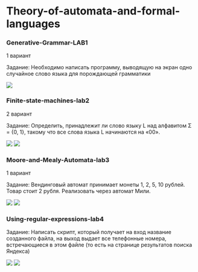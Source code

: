 # Theory-of-automata-and-formal-languages
<h3> Generative-Grammar-LAB1</h3>
<p>1 вариант</p>
<p>Задание: Необходимо написать программу, выводящую на экран одно случайное слово языка для порождающей грамматики</p>
<img src="https://github.com/Serveresty/Theory-of-automata-and-formal-languages/blob/main/Generative-grammar-lab1/resultsPNG/Screenshot_1.png">

<h3> Finite-state-machines-lab2</h3>
<p>2 вариант</p>
<p>Задание: Определить, принадлежит ли слово языку L над алфавитом Σ = {0, 1}, такому что все слова языка L начинаются на «00».</p>
<img src="https://github.com/Serveresty/Theory-of-automata-and-formal-languages/blob/main/finite-state-machines-lab2/results/result.png">
<img src="https://github.com/Serveresty/Theory-of-automata-and-formal-languages/blob/main/finite-state-machines-lab2/results/resultTests.jpg">

<h3> Moore-and-Mealy-Automata-lab3</h3>
<p>1 вариант</p>
<p>Задание: Вендинговый автомат принимает монеты 1, 2, 5, 10 рублей. Товар стоит 2 рубля. Реализовать через автомат Мили.</p>
<img src="https://github.com/Serveresty/Theory-of-automata-and-formal-languages/blob/main/Moore-and-Mealy-Automata-lab3/results/res.png">
<img src="https://github.com/Serveresty/Theory-of-automata-and-formal-languages/blob/main/Moore-and-Mealy-Automata-lab3/results/res2.png">

<h3> Using-regular-expressions-lab4</h3>
<p>Задание: Написать скрипт, который получает на вход название созданного файла, на выход выдает все телефонные номера, встречающиеся в этом файле (то есть на странице результатов поиска Яндекса)</p>
<img src="https://github.com/Serveresty/Theory-of-automata-and-formal-languages/blob/main/Using-regular-expressions-lab4/results/res1.png">
<img src="https://github.com/Serveresty/Theory-of-automata-and-formal-languages/blob/main/Using-regular-expressions-lab4/results/res2.png">
